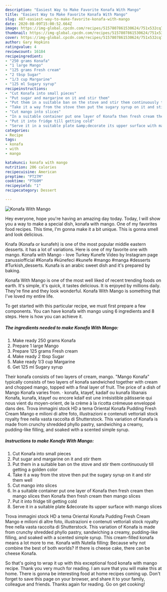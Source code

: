 ```yaml
---
description: "Easiest Way to Make Favorite Konafa With Mango"
title: "Easiest Way to Make Favorite Konafa With Mango"
slug: 487-easiest-way-to-make-favorite-konafa-with-mango
date: 2020-08-09T15:00:52.664Z
image: https://img-global.cpcdn.com/recipes/5157807861530624/751x532cq70/konafa-with-mango-recipe-main-photo.jpg
thumbnail: https://img-global.cpcdn.com/recipes/5157807861530624/751x532cq70/konafa-with-mango-recipe-main-photo.jpg
cover: https://img-global.cpcdn.com/recipes/5157807861530624/751x532cq70/konafa-with-mango-recipe-main-photo.jpg
author: Gary Hopkins
ratingvalue: 4
reviewcount: 16184
recipeingredient:
- "250 grams Konafa"
- "1 large Mango"
- "125 grams Fresh cream"
- "2 tbsp Sugar"
- "1/3 cup Margarine"
- "125 ml Sugary syrup"
recipeinstructions:
- "Cut Konafa into small pieces"
- "Put sugar and margarine on it and stir them"
- "Put them in a suitable ban on the stove and stir them continuously till getting a golden color"
- "Take it a way from the stove then put the sugary syrup on it and stir them well"
- "Cut mango into slices"
- "In a suitable container put one layer of Konafa then fresh cream then mango slices then Konafa then fresh cream then mango slices"
- "Put it into fridge till getting cold"
- "Serve it in a suitable plate &amp;decorate its upper surface with mango slices"
categories:
- Recipe
tags:
- konafa
- with
- mango

katakunci: konafa with mango 
nutrition: 206 calories
recipecuisine: American
preptime: "PT27M"
cooktime: "PT60M"
recipeyield: "1"
recipecategory: Dessert

---
```



![Konafa With Mango](https://img-global.cpcdn.com/recipes/5157807861530624/751x532cq70/konafa-with-mango-recipe-main-photo.jpg)

Hey everyone, hope you're having an amazing day today. Today, I will show you a way to make a special dish, konafa with mango. One of my favorites food recipes. This time, I'm gonna make it a bit unique. This is gonna smell and look delicious.

Knafa (Konafa or kunafeh) is one of the most popular middle eastern desserts. it has a lot of variations. Here is one of my favorite one with mango. Konafa with Mango - love Turkey Kunefe Video by Instagram page zanussiofficial #Konafa #künefeci #kunefe #mango #manga #desserts #Turkish_desserts. Kunafa is an arabic sweet dish and it&#39;s prepared by baking.

Konafa With Mango is one of the most well liked of recent trending foods on earth. It's simple, it's quick, it tastes delicious. It is enjoyed by millions daily. They're fine and they look wonderful. Konafa With Mango is something that I've loved my entire life.


To get started with this particular recipe, we must first prepare a few components. You can have konafa with mango using 6 ingredients and 8 steps. Here is how you can achieve it.

<!--inarticleads1-->

##### The ingredients needed to make Konafa With Mango:

1. Make ready 250 grams Konafa
1. Prepare 1 large Mango
1. Prepare 125 grams Fresh cream
1. Make ready 2 tbsp Sugar
1. Make ready 1/3 cup Margarine
1. Get 125 ml Sugary syrup


Their konafa consists of two layers of cream, mango. &#34;Mango Konafa&#34; typically consists of two layers of konafa sandwiched together with cream and chopped mango, topped with a final layer of fruit. The price of a dish of Mango Konafa varies from. · konafa, ktayef, kadaif ou kunafa libanais Konafa, kunafa, ktayef ou encore kdaif est une irrésistible pâtisserie qui nous vient du moyen-orient, de la crème à la ricotta crémeuse enveloppé dans des. Trova immagini stock HD a tema Oriental Konafa Pudding Fresh Cream Mango e milioni di altre foto, illustrazioni e contenuti vettoriali stock royalty free nella vasta raccolta di Shutterstock. This variation of Konafa is made from crunchy shredded phyllo pastry, sandwiching a creamy, pudding-like filling, and soaked with a scented simple syrup. 

<!--inarticleads2-->

##### Instructions to make Konafa With Mango:

1. Cut Konafa into small pieces
1. Put sugar and margarine on it and stir them
1. Put them in a suitable ban on the stove and stir them continuously till getting a golden color
1. Take it a way from the stove then put the sugary syrup on it and stir them well
1. Cut mango into slices
1. In a suitable container put one layer of Konafa then fresh cream then mango slices then Konafa then fresh cream then mango slices
1. Put it into fridge till getting cold
1. Serve it in a suitable plate &amp;decorate its upper surface with mango slices


Trova immagini stock HD a tema Oriental Konafa Pudding Fresh Cream Mango e milioni di altre foto, illustrazioni e contenuti vettoriali stock royalty free nella vasta raccolta di Shutterstock. This variation of Konafa is made from crunchy shredded phyllo pastry, sandwiching a creamy, pudding-like filling, and soaked with a scented simple syrup. This cream-filled konafa means a lot more to me. Konafa with Nutella filling: Because why not combine the best of both worlds? If there is cheese cake, there can be cheese Konafa. 

So that's going to wrap it up with this exceptional food konafa with mango recipe. Thank you very much for reading. I am sure that you will make this at home. There is gonna be interesting food at home recipes coming up. Don't forget to save this page on your browser, and share it to your family, colleague and friends. Thanks again for reading. Go on get cooking!

